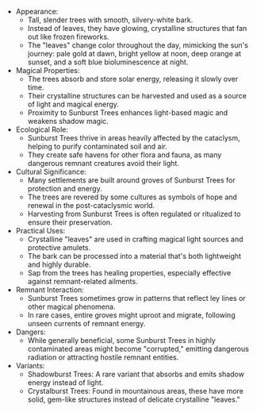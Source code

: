 - Appearance:
    - Tall, slender trees with smooth, silvery-white bark.
    - Instead of leaves, they have glowing, crystalline structures that fan out like frozen fireworks.
    - The "leaves" change color throughout the day, mimicking the sun's journey: pale gold at dawn, bright yellow at noon, deep orange at sunset, and a soft blue bioluminescence at night.
- Magical Properties:
    - The trees absorb and store solar energy, releasing it slowly over time.
    - Their crystalline structures can be harvested and used as a source of light and magical energy.
    - Proximity to Sunburst Trees enhances light-based magic and weakens shadow magic.
- Ecological Role:
    - Sunburst Trees thrive in areas heavily affected by the cataclysm, helping to purify contaminated soil and air.
    - They create safe havens for other flora and fauna, as many dangerous remnant creatures avoid their light.
- Cultural Significance:
    - Many settlements are built around groves of Sunburst Trees for protection and energy.
    - The trees are revered by some cultures as symbols of hope and renewal in the post-cataclysmic world.
    - Harvesting from Sunburst Trees is often regulated or ritualized to ensure their preservation.
- Practical Uses:
    - Crystalline "leaves" are used in crafting magical light sources and protective amulets.
    - The bark can be processed into a material that's both lightweight and highly durable.
    - Sap from the trees has healing properties, especially effective against remnant-related ailments.
- Remnant Interaction:
    - Sunburst Trees sometimes grow in patterns that reflect ley lines or other magical phenomena.
    - In rare cases, entire groves might uproot and migrate, following unseen currents of remnant energy.
- Dangers:
    - While generally beneficial, some Sunburst Trees in highly contaminated areas might become "corrupted," emitting dangerous radiation or attracting hostile remnant entities.
- Variants:
    - Shadowburst Trees: A rare variant that absorbs and emits shadow energy instead of light.
    - Crystalburst Trees: Found in mountainous areas, these have more solid, gem-like structures instead of delicate crystalline "leaves."